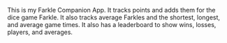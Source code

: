 This is my Farkle Companion App. It tracks points and adds them for the dice game Farkle. 
It also tracks average Farkles and the shortest, longest, and average game times. 
It also has a leaderboard to show wins, losses, players, and averages.

